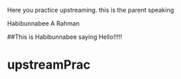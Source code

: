 Here you practice upstreaming.
this is the parent speaking

Habibunnabee A Rahman



\##This is Habibunnabee saying Hello!!!!!

# upstreamPrac

